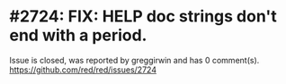 
#2724: FIX: HELP doc strings don't end with a period.
================================================================================
Issue is closed, was reported by greggirwin and has 0 comment(s).
<https://github.com/red/red/issues/2724>





